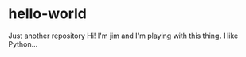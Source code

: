 # hello-world
Just another repository
Hi! I'm jim and I'm playing with this thing. I like Python...
